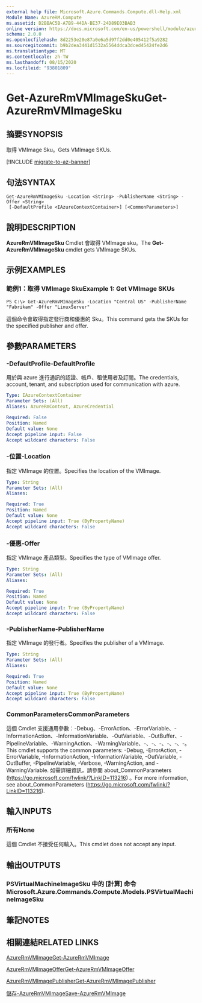 ```yaml
---
external help file: Microsoft.Azure.Commands.Compute.dll-Help.xml
Module Name: AzureRM.Compute
ms.assetid: D2BBAC5B-A7B9-44DA-BE37-24D89E03BAB3
online version: https://docs.microsoft.com/en-us/powershell/module/azurerm.compute/get-azurermvmimagesku
schema: 2.0.0
ms.openlocfilehash: 8d2253e20e87a0e6a5d97f2dd0e405412f5a9282
ms.sourcegitcommit: b9b2dea3441d1532a5564ddca3dced45424fe2d6
ms.translationtype: MT
ms.contentlocale: zh-TW
ms.lasthandoff: 08/15/2020
ms.locfileid: "93801809"
---
```

# <span data-ttu-id="269e2-101">Get-AzureRmVMImageSku</span><span class="sxs-lookup"><span data-stu-id="269e2-101">Get-AzureRmVMImageSku</span></span>

## <span data-ttu-id="269e2-102">摘要</span><span class="sxs-lookup"><span data-stu-id="269e2-102">SYNOPSIS</span></span>
<span data-ttu-id="269e2-103">取得 VMImage Sku。</span><span class="sxs-lookup"><span data-stu-id="269e2-103">Gets VMImage SKUs.</span></span>

[!INCLUDE [migrate-to-az-banner](../../includes/migrate-to-az-banner.md)]

## <span data-ttu-id="269e2-104">句法</span><span class="sxs-lookup"><span data-stu-id="269e2-104">SYNTAX</span></span>

```
Get-AzureRmVMImageSku -Location <String> -PublisherName <String> -Offer <String>
 [-DefaultProfile <IAzureContextContainer>] [<CommonParameters>]
```

## <span data-ttu-id="269e2-105">說明</span><span class="sxs-lookup"><span data-stu-id="269e2-105">DESCRIPTION</span></span>
<span data-ttu-id="269e2-106">**AzureRmVMImageSku** Cmdlet 會取得 VMImage sku。</span><span class="sxs-lookup"><span data-stu-id="269e2-106">The **Get-AzureRmVMImageSku** cmdlet gets VMImage SKUs.</span></span>

## <span data-ttu-id="269e2-107">示例</span><span class="sxs-lookup"><span data-stu-id="269e2-107">EXAMPLES</span></span>

### <span data-ttu-id="269e2-108">範例1：取得 VMImage Sku</span><span class="sxs-lookup"><span data-stu-id="269e2-108">Example 1: Get VMImage SKUs</span></span>
```
PS C:\> Get-AzureRmVMImageSku -Location "Central US" -PublisherName "Fabrikam" -Offer "LinuxServer"
```

<span data-ttu-id="269e2-109">這個命令會取得指定發行商和優惠的 Sku。</span><span class="sxs-lookup"><span data-stu-id="269e2-109">This command gets the SKUs for the specified publisher and offer.</span></span>

## <span data-ttu-id="269e2-110">參數</span><span class="sxs-lookup"><span data-stu-id="269e2-110">PARAMETERS</span></span>

### <span data-ttu-id="269e2-111">-DefaultProfile</span><span class="sxs-lookup"><span data-stu-id="269e2-111">-DefaultProfile</span></span>
<span data-ttu-id="269e2-112">用於與 azure 進行通訊的認證、帳戶、租使用者及訂閱。</span><span class="sxs-lookup"><span data-stu-id="269e2-112">The credentials, account, tenant, and subscription used for communication with azure.</span></span>

```yaml
Type: IAzureContextContainer
Parameter Sets: (All)
Aliases: AzureRmContext, AzureCredential

Required: False
Position: Named
Default value: None
Accept pipeline input: False
Accept wildcard characters: False
```

### <span data-ttu-id="269e2-113">-位置</span><span class="sxs-lookup"><span data-stu-id="269e2-113">-Location</span></span>
<span data-ttu-id="269e2-114">指定 VMImage 的位置。</span><span class="sxs-lookup"><span data-stu-id="269e2-114">Specifies the location of the VMImage.</span></span>

```yaml
Type: String
Parameter Sets: (All)
Aliases: 

Required: True
Position: Named
Default value: None
Accept pipeline input: True (ByPropertyName)
Accept wildcard characters: False
```

### <span data-ttu-id="269e2-115">-優惠</span><span class="sxs-lookup"><span data-stu-id="269e2-115">-Offer</span></span>
<span data-ttu-id="269e2-116">指定 VMImage 產品類型。</span><span class="sxs-lookup"><span data-stu-id="269e2-116">Specifies the type of VMImage offer.</span></span>

```yaml
Type: String
Parameter Sets: (All)
Aliases: 

Required: True
Position: Named
Default value: None
Accept pipeline input: True (ByPropertyName)
Accept wildcard characters: False
```

### <span data-ttu-id="269e2-117">-PublisherName</span><span class="sxs-lookup"><span data-stu-id="269e2-117">-PublisherName</span></span>
<span data-ttu-id="269e2-118">指定 VMImage 的發行者。</span><span class="sxs-lookup"><span data-stu-id="269e2-118">Specifies the publisher of a VMImage.</span></span>

```yaml
Type: String
Parameter Sets: (All)
Aliases: 

Required: True
Position: Named
Default value: None
Accept pipeline input: True (ByPropertyName)
Accept wildcard characters: False
```

### <span data-ttu-id="269e2-119">CommonParameters</span><span class="sxs-lookup"><span data-stu-id="269e2-119">CommonParameters</span></span>
<span data-ttu-id="269e2-120">這個 Cmdlet 支援通用參數：-Debug、-ErrorAction、-ErrorVariable、-InformationAction、-InformationVariable、-OutVariable、-OutBuffer、-PipelineVariable、-WarningAction、-WarningVariable、-、-、-、-、-、-。</span><span class="sxs-lookup"><span data-stu-id="269e2-120">This cmdlet supports the common parameters: -Debug, -ErrorAction, -ErrorVariable, -InformationAction, -InformationVariable, -OutVariable, -OutBuffer, -PipelineVariable, -Verbose, -WarningAction, and -WarningVariable.</span></span> <span data-ttu-id="269e2-121">如需詳細資訊，請參閱 about_CommonParameters (https://go.microsoft.com/fwlink/?LinkID=113216) 。</span><span class="sxs-lookup"><span data-stu-id="269e2-121">For more information, see about_CommonParameters (https://go.microsoft.com/fwlink/?LinkID=113216).</span></span>

## <span data-ttu-id="269e2-122">輸入</span><span class="sxs-lookup"><span data-stu-id="269e2-122">INPUTS</span></span>

### <span data-ttu-id="269e2-123">所有</span><span class="sxs-lookup"><span data-stu-id="269e2-123">None</span></span>
<span data-ttu-id="269e2-124">這個 Cmdlet 不接受任何輸入。</span><span class="sxs-lookup"><span data-stu-id="269e2-124">This cmdlet does not accept any input.</span></span>

## <span data-ttu-id="269e2-125">輸出</span><span class="sxs-lookup"><span data-stu-id="269e2-125">OUTPUTS</span></span>

### <span data-ttu-id="269e2-126">PSVirtualMachineImageSku 中的 [計算] 命令</span><span class="sxs-lookup"><span data-stu-id="269e2-126">Microsoft.Azure.Commands.Compute.Models.PSVirtualMachineImageSku</span></span>

## <span data-ttu-id="269e2-127">筆記</span><span class="sxs-lookup"><span data-stu-id="269e2-127">NOTES</span></span>

## <span data-ttu-id="269e2-128">相關連結</span><span class="sxs-lookup"><span data-stu-id="269e2-128">RELATED LINKS</span></span>

[<span data-ttu-id="269e2-129">AzureRmVMImage</span><span class="sxs-lookup"><span data-stu-id="269e2-129">Get-AzureRmVMImage</span></span>](./Get-AzureRmVMImage.md)

[<span data-ttu-id="269e2-130">AzureRmVMImageOffer</span><span class="sxs-lookup"><span data-stu-id="269e2-130">Get-AzureRmVMImageOffer</span></span>](./Get-AzureRmVMImageOffer.md)

[<span data-ttu-id="269e2-131">AzureRmVMImagePublisher</span><span class="sxs-lookup"><span data-stu-id="269e2-131">Get-AzureRmVMImagePublisher</span></span>](./Get-AzureRmVMImagePublisher.md)

[<span data-ttu-id="269e2-132">儲存-AzureRmVMImage</span><span class="sxs-lookup"><span data-stu-id="269e2-132">Save-AzureRmVMImage</span></span>](./Save-AzureRmVMImage.md)



